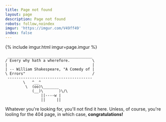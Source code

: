 ```yaml
---
title: Page not found
layout: page
description: Page not found
robots: follow,noindex
imgur: 'https://imgur.com/V49ff49'
index: false
---
```

{% include imgur.html imgur=page.imgur %}
```
 ______________________________________
/ Every why hath a wherefore.          \
|                                      |
| -- William Shakespeare, "A Comedy of |
\ Errors"                              /
 --------------------------------------
        \   ^__^
         \  (oo)\_______
            (__)\       )\/\
                ||----w |
                ||     ||

```

Whatever you're looking for, you'll not find it here. Unless, of course, you're
looling for the 404 page, in which case, **congratulations!**
